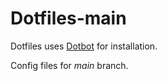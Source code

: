# Dotfiles-main

Dotfiles uses [Dotbot](https://github.com/anishathalye/dotbot) for installation.

Config files for *main* branch.
